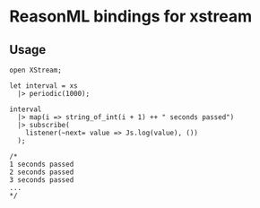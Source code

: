 # ReasonML bindings for xstream

## Usage

```reason
open XStream;

let interval = xs
  |> periodic(1000);

interval
  |> map(i => string_of_int(i + 1) ++ " seconds passed")
  |> subscribe(
    listener(~next= value => Js.log(value), ())
  );

/*
1 seconds passed
2 seconds passed
3 seconds passed
...
*/
```
